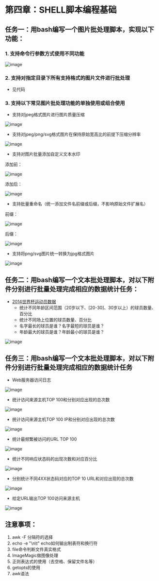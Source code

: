 # 第四章：SHELL脚本编程基础

## 任务一：用bash编写一个图片批处理脚本，实现以下功能：
### 1. 支持命令行参数方式使用不同功能

![image](image/imagepre01.png)

### 2. 支持对指定目录下所有支持格式的图片文件进行批处理
- 见代码
### 3. 支持以下常见图片批处理功能的单独使用或组合使用
- 支持对jpeg格式图片进行图片质量压缩

![image](image/image-compress1.png)

- 支持对jpeg/png/svg格式图片在保持原始宽高比的前提下压缩分辨率

![image](image/image-compress2.png)

- 支持对图片批量添加自定义文本水印

添加前：

![image](image/source1.png)

添加后：

![image](image/watermark_1.png)

- 支持批量重命名（统一添加文件名前缀或后缀，不影响原始文件扩展名）

前缀：

![image](image/rename1.png)

后缀：

![image](image/rename2.png)

- 支持将png/svg图片统一转换为jpg格式图片

![image](image/alljpg.png)

## 任务二：用bash编写一个文本批处理脚本，对以下附件分别进行批量处理完成相应的数据统计任务：
- [2014世界杯运动员数据](http://sec.cuc.edu.cn/huangwei/course/LinuxSysAdmin/exp/chap0x04/worldcupplayerinfo.tsv)
    - 统计不同年龄区间范围（20岁以下、[20-30]、30岁以上）的球员数量、百分比
    - 统计不同场上位置的球员数量、百分比
    - 名字最长的球员是谁？名字最短的球员是谁？
    - 年龄最大的球员是谁？年龄最小的球员是谁？

![image](image/worldcup1.png)



## 任务三：用bash编写一个文本批处理脚本，对以下附件分别进行批量处理完成相应的数据统计任务
- Web服务器访问日志

![image](image/web_log1.png)

- 统计访问来源主机TOP 100和分别对应出现的总次数

![image](image/web_log2.png)

- 统计访问来源主机TOP 100 IP和分别对应出现的总次数

![image](image/web_log3.png)

- 统计最频繁被访问的URL TOP 100

![image](image/web_log4.png)

- 统计不同响应状态码的出现次数和对应百分比

![image](image/web_log5.png)

- 分别统计不同4XX状态码对应的TOP 10 URL和对应出现的总次数

![image](image/web_log6.png)

- 给定URL输出TOP 100访问来源主机

![image](image/web_log7.png)

## 注意事项：
1. awk -F 分隔符的选择
2. echo -e "\n\t" echo如何输出制表符和换行符
3. file命令判断文件真实格式
4. ImageMagic做图像处理
5. 正则表达式的使用（去空格、保留文件名等）
6. getopts的使用
7. awk语法